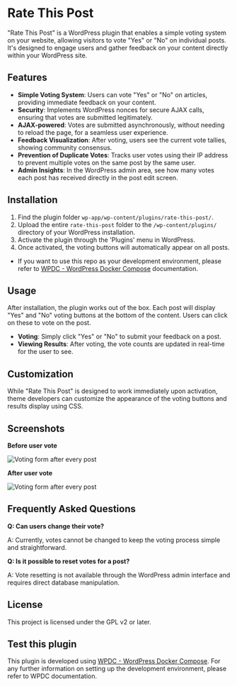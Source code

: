 # Rate This Post

"Rate This Post" is a WordPress plugin that enables a simple voting system on your website, allowing visitors to vote "Yes" or "No" on individual posts. It's designed to engage users and gather feedback on your content directly within your WordPress site.

## Features

- **Simple Voting System**: Users can vote "Yes" or "No" on articles, providing immediate feedback on your content.
- **Security**: Implements WordPress nonces for secure AJAX calls, ensuring that votes are submitted legitimately.
- **AJAX-powered**: Votes are submitted asynchronously, without needing to reload the page, for a seamless user experience.
- **Feedback Visualization**: After voting, users see the current vote tallies, showing community consensus.
- **Prevention of Duplicate Votes**: Tracks user votes using their IP address to prevent multiple votes on the same post by the same user.
- **Admin Insights**: In the WordPress admin area, see how many votes each post has received directly in the post edit screen.

## Installation

1. Find the plugin folder `wp-app/wp-content/plugins/rate-this-post/`.
2. Upload the entire `rate-this-post` folder to the `/wp-content/plugins/` directory of your WordPress installation.
3. Activate the plugin through the 'Plugins' menu in WordPress.
4. Once activated, the voting buttons will automatically appear on all posts.

* If you want to use this repo as your development environment, please refer to [WPDC - WordPress Docker Compose](https://github.com/CryptoManiaks/senior-wp-assestment) documentation.

## Usage

After installation, the plugin works out of the box. Each post will display "Yes" and "No" voting buttons at the bottom of the content. Users can click on these to vote on the post.

- **Voting**: Simply click "Yes" or "No" to submit your feedback on a post.
- **Viewing Results**: After voting, the vote counts are updated in real-time for the user to see.

## Customization

While "Rate This Post" is designed to work immediately upon activation, theme developers can customize the appearance of the voting buttons and results display using CSS.

## Screenshots

**Before user vote**

![Voting form after every post](https://i.ibb.co/pxrvQ4d/Screenshot-2024-03-05-at-16-14-47.png)

**After user vote**

![Voting form after every post](https://i.ibb.co/SXwBFJc/Screenshot-2024-03-05-at-16-25-28.png)

## Frequently Asked Questions

**Q: Can users change their vote?**

A: Currently, votes cannot be changed to keep the voting process simple and straightforward.

**Q: Is it possible to reset votes for a post?**

A: Vote resetting is not available through the WordPress admin interface and requires direct database manipulation.

## License

This project is licensed under the GPL v2 or later.

## Test this plugin

This plugin is developed using [WPDC - WordPress Docker Compose](https://github.com/CryptoManiaks/senior-wp-assestment). For any further information on setting up the development environment, please refer to WPDC documentation.
